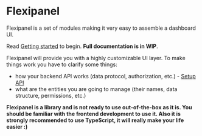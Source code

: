 # Flexipanel

Flexipanel is a set of modules making it very easy to assemble a dashboard UI.

Read [Getting started](docs/getting-started.md) to begin. **Full documentation is in WIP**.

Flexipanel will provide you with a highly customizable UI layer. To make things work you have to clarify some things:
- how your backend API works (data protocol, authorization, etc.) - [Setup API](docs/setup-api.md)
- what are the entities you are going to manage (their names, data structure, permissions, etc.)

**Flexipanel is a library and is not ready to use out-of-the-box as it is. You should be familiar with the frontend development to use it. Also it is strongly recommended to use TypeScript, it will really make your life easier :)**
